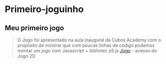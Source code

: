 # Primeiro-joguinho
## Meu primeiro jogo

> O Jogo foi apresentado na aula inaugural da Cubos Academy
> com o propósito de mostrar que com poucas linhas de código
> podemos montar um jogo com Javascript + bibliotec p5.js
> [Jogo](https://daian4.github.io/Primeiro-joguinho/) - acesso do Jogo 2D